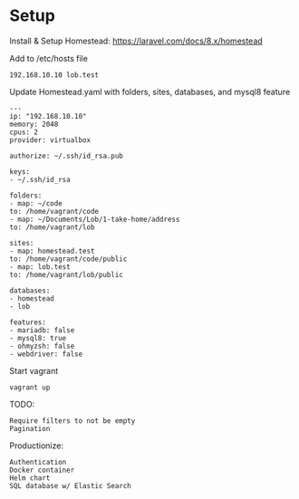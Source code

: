 # Setup

Install & Setup Homestead:
https://laravel.com/docs/8.x/homestead

Add to /etc/hosts file

    192.168.10.10 lob.test

Update Homestead.yaml with folders, sites, databases, and mysql8 feature

    ---
    ip: "192.168.10.10"
    memory: 2048
    cpus: 2
    provider: virtualbox
    
    authorize: ~/.ssh/id_rsa.pub
    
    keys:
    - ~/.ssh/id_rsa
    
    folders:
    - map: ~/code
    to: /home/vagrant/code
    - map: ~/Documents/Lob/1-take-home/address
    to: /home/vagrant/lob
    
    sites:
    - map: homestead.test
    to: /home/vagrant/code/public
    - map: lob.test
    to: /home/vagrant/lob/public
    
    databases:
    - homestead
    - lob
    
    features:
    - mariadb: false
    - mysql8: true
    - ohmyzsh: false
    - webdriver: false

Start vagrant

    vagrant up

TODO:

    Require filters to not be empty
    Pagination    

Productionize:

    Authentication
    Docker container
    Helm chart
    SQL database w/ Elastic Search
